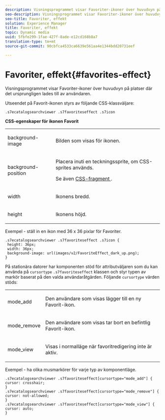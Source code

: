```yaml
---
description: Visningsprogrammet visar Favoriter-ikoner över huvudvyn på platser där det ursprungligen lades till av användaren.
seo-description: Visningsprogrammet visar Favoriter-ikoner över huvudvyn på platser där det ursprungligen lades till av användaren.
seo-title: Favoriter, effekt
solution: Experience Manager
title: Favoriter, effekt
topic: Dynamic media
uuid: 5fbfe299-1fae-427f-8ade-e12cd168b8a7
translation-type: tm+mt
source-git-commit: 90cbfca4533ca6639e561aa4e1344bdd20731eef

---
```



# Favoriter, effekt{#favorites-effect}

Visningsprogrammet visar Favoriter-ikoner över huvudvyn på platser där det ursprungligen lades till av användaren.

<!--<a id="section_061E550C1C1D4DB2BD663A898895B38C"></a>-->

Utseendet på Favorit-ikonen styrs av följande CSS-klassväljare:

```
.s7ecatalogsearchviewer .s7favoriteseffect .s7icon
```

**CSS-egenskaper för ikonen Favorit**

<table id="table_C48C56E696304C9BAFEE71BA9EA9A174"> 
 <tbody> 
  <tr> 
   <td colname="col1"> <p> <span class="codeph"> background-image </span> </p> </td> 
   <td colname="col2"> <p> Bilden som visas för ikonen. </p> </td> 
  </tr> 
  <tr> 
   <td colname="col1"> <p> <span class="codeph"> background-position </span> </p> </td> 
   <td colname="col2"> <p> Placera inuti en teckningssprite, om CSS-sprites används. </p> <p>Se även <a href="../../../c-html5-s7-aem-asset-viewers/c-html5-ecatsearch-viewer-about/c-html5-ecatsearch-viewer-customizingviewer/c-html5-ecatsearch-viewer-customizingviewer.md#section-9d570f95eb2443aca74c1b02f6e89aff" format="dita" scope="local"> CSS-fragment </a>. </p> </td> 
  </tr> 
  <tr> 
   <td colname="col1"> <p> <span class="codeph"> width </span> </p> </td> 
   <td colname="col2"> <p>Ikonens bredd. </p> </td> 
  </tr> 
  <tr> 
   <td colname="col1"> <p> <span class="codeph"> height </span> </p> </td> 
   <td colname="col2"> <p>Ikonens höjd. </p> </td> 
  </tr> 
 </tbody> 
</table>

Exempel - ställ in en ikon med 36 x 36 pixlar för Favoriter.

```
.s7ecatalogsearchviewer .s7favoriteseffect .s7icon { 
 height: 36px; 
 width: 36px;  
 background-image: url(images/v2/FavoriteEffect_dark_up.png); 
}
```

På stationära datorer har komponenten stöd för attributväljaren som du kan använda på `cursortype` `.s7favoriteseffect` klassen och styr typen av markör baserat på den valda användaråtgärden. Följande `cursortype` värden stöds:

<table id="table_71F8F333909247E4ACFEBDE3A1370EAB"> 
 <tbody> 
  <tr> 
   <td colname="col1"> <p> <span class="codeph"> mode_add </span> </p> </td> 
   <td colname="col2"> <p>Den användare som visas lägger till en ny Favorit-ikon. </p> </td> 
  </tr> 
  <tr> 
   <td colname="col1"> <p> <span class="codeph"> mode_remove </span> </p> </td> 
   <td colname="col2"> <p>Den användare som visas tar bort en befintlig Favorit-ikon. </p> </td> 
  </tr> 
  <tr> 
   <td colname="col1"> <p> <span class="codeph"> mode_view </span> </p> </td> 
   <td colname="col2"> <p>Visas i normalläge när favoritredigering inte är aktiv. </p> </td> 
  </tr> 
 </tbody> 
</table>

Exempel - ha olika musmarkörer för varje typ av komponentläge.

```
.s7ecatalogsearchviewer .s7favoriteseffect[cursortype="mode_add"] { 
cursor: crosshair; 
} 
.s7ecatalogsearchviewer .s7favoriteseffect[cursortype="mode_remove"] { 
cursor: not-allowed; 
} 
.s7ecatalogsearchviewer .s7favoriteseffect[cursortype="mode_view"] { 
cursor: auto; 
}
```


